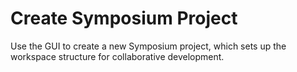 # Create Symposium Project

Use the GUI to create a new Symposium project, which sets up the workspace structure for collaborative development.
